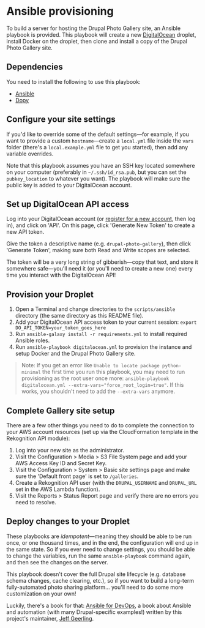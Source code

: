 # Ansible provisioning

To build a server for hosting the Drupal Photo Gallery site, an Ansible playbook is provided. This playbook will create a new [DigitalOcean](https://www.digitalocean.com/?refcode=b9c57af84643) droplet, install Docker on the droplet, then clone and install a copy of the Drupal Photo Gallery site.

## Dependencies

You need to install the following to use this playbook:

  - [Ansible](http://docs.ansible.com/ansible/latest/intro_installation.html)
  - [Dopy](https://pypi.python.org/pypi/dopy)

## Configure your site settings

If you'd like to override some of the default settings—for example, if you want to provide a custom `hostname`—create a `local.yml` file inside the `vars` folder (there's a `local.example.yml` file to get you started), then add any variable overrides.

Note that this playbook assumes you have an SSH key located somewhere on your computer (preferably in `~/.ssh/id_rsa.pub`, but you can set the `pubkey_location` to whatever you want). The playbook will make sure the public key is added to your DigitalOcean account.

## Set up DigitalOcean API access

Log into your DigitalOcean account (or [register for a new account](https://www.digitalocean.com/?refcode=b9c57af84643), then log in), and click on 'API'. On this page, click 'Generate New Token' to create a new API token.

Give the token a descriptive name (e.g. `drupal-photo-gallery`), then click 'Generate Token', making sure both Read and Write scopes are selected.

The token will be a very long string of gibberish—copy that text, and store it somewhere safe—you'll need it (or you'll need to create a new one) every time you interact with the DigitalOcean API!

## Provision your Droplet

  1. Open a Terminal and change directories to the `scripts/ansible` directory (the same directory as this README file).
  1. Add your DigitalOcean API access token to your current session: `export DO_API_TOKEN=your_token_goes_here`
  1. Run `ansible-galaxy install -r requirements.yml` to install required Ansible roles.
  1. Run `ansible-playbook digitalocean.yml` to provision the instance and setup Docker and the Drupal Photo Gallery site.

> Note: If you get an error like `Unable to locate package python-minimal` the first time you run this playbook, you may need to run provisioning as the root user once more: `ansible-playbook digitalocean.yml --extra-vars="force_root_login=true"`. If this works, you shouldn't need to add the `--extra-vars` anymore.

## Complete Gallery site setup

There are a few other things you need to do to complete the connection to your AWS account resources (set up via the CloudFormation template in the Rekognition API module):

  1. Log into your new site as the administrator.
  1. Visit the Configuration > Media > S3 File System page and add your AWS Access Key ID and Secret Key.
  1. Visit the Configuration > System > Basic site settings page and make sure the 'Default front page' is set to `/galleries`.
  1. Create a Rekognition API user (with the `DRUPAL_USERNAME` and `DRUPAL_URL` set in the AWS Lambda function).
  1. Visit the Reports > Status Report page and verify there are no errors you need to resolve.

## Deploy changes to your Droplet

These playbooks are _idempotent_—meaning they should be able to be run once, or one thousand times, and in the end, the configuration will end up in the same state. So if you ever need to change settings, you should be able to change the variables, run the same `ansible-playbook` command again, and then see the changes on the server.

This playbook doesn't cover the full Drupal site lifecycle (e.g. database schema changes, cache clearing, etc.), so if you want to build a long-term fully-automated photo sharing platform... you'll need to do some more customization on your own!

Luckily, there's a book for that: [Ansible for DevOps](https://www.ansiblefordevops.com), a book about Ansible and automation (with many Drupal-specific examples!) written by this project's maintainer, [Jeff Geerling](https://www.jeffgeerling.com).
